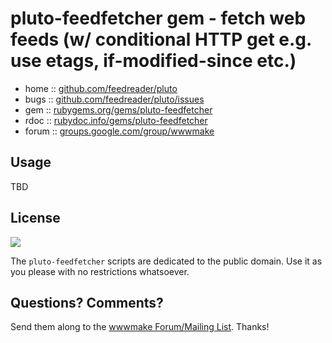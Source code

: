 # pluto-feedfetcher gem - fetch web feeds (w/ conditional HTTP get e.g. use etags, if-modified-since etc.)

* home  :: [github.com/feedreader/pluto](https://github.com/feedreader/pluto)
* bugs  :: [github.com/feedreader/pluto/issues](https://github.com/feedreader/pluto/issues)
* gem   :: [rubygems.org/gems/pluto-feedfetcher](https://rubygems.org/gems/pluto-feedfetcher)
* rdoc  :: [rubydoc.info/gems/pluto-feedfetcher](http://rubydoc.info/gems/pluto-feedfetcher)
* forum :: [groups.google.com/group/wwwmake](http://groups.google.com/group/wwwmake)



## Usage

TBD


## License

![](https://publicdomainworks.github.io/buttons/zero88x31.png)

The `pluto-feedfetcher` scripts are dedicated to the public domain.
Use it as you please with no restrictions whatsoever.

## Questions? Comments?

Send them along to the [wwwmake Forum/Mailing List](http://groups.google.com/group/wwwmake).
Thanks!

